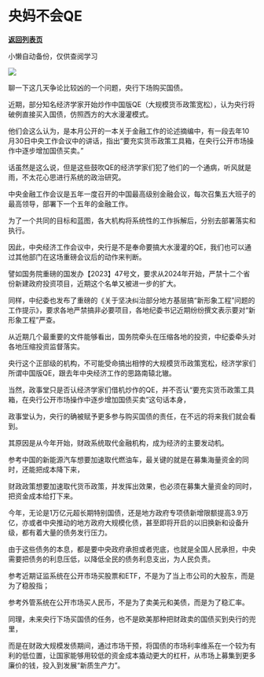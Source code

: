 # 央妈不会QE

[**返回列表页**](/gzh/政事堂2019)

小懒自动备份，仅供查阅学习

![](https://mmbiz.qpic.cn/mmbiz_jpg/rxhS23yu8cM6fwNMofmQflib0zp2wntk4qfvDSezzTsE7t71dwagA8yvtCvpgrYCwUdb7aRINVG27HacMEDYibtw/640?wx_fmt=jpeg&from;=appmsg)

聊一下这几天争论比较凶的一个问题，央行下场购买国债。

近期，部分知名经济学家开始炒作中国版QE（大规模货币政策宽松），认为央行将破例直接买入国债，仿照西方的大水漫灌模式。

他们会这么认为，是本月公开的一本关于金融工作的论述摘编中，有一段去年10月30日中央工作会议中的讲话，指出“要充实货币政策工具箱，在央行公开市场操作中逐步增加国债买卖。”

话虽然是这么说，但是这些鼓吹QE的经济学家们犯了他们的一个通病，听风就是雨，不太花心思进行系统的政治研究。

中央金融工作会议是五年一度召开的中国最高级别金融会议，每次召集五大班子的最高领导，部署下一个五年的金融工作。

为了一个共同的目标和蓝图，各大机构将系统性的工作拆解后，分别去部署落实和执行。

因此，中央经济工作会议中，央行是不是奉命要搞大水漫灌的QE，我们也可以通过其他部门在这场重磅会议后的动作来判断。

譬如国务院重磅的国发办【2023】47号文，要求从2024年开始，严禁十二个省份新建政府投资项目，近期这个名单又被进一步的扩大。

同样，中纪委也发布了重磅的《关于坚决纠治部分地方基层搞“新形象工程”问题的工作提示》，要求各地严禁搞非必要项目，各地纪委书记近期纷纷撰文表示要对“新形象工程”严查。

从近期几个最重要的文件能够看出，国务院牵头在压缩各地的投资，中纪委牵头对各地压缩投资监督落实。

央行这个正部级的机构，不可能受命搞出相悖的大规模货币政策宽松，经济学家们所谓中国版QE，跟去年中央经济工作的思路南辕北辙。

当然，政事堂只是否认经济学家们借机炒作的QE，并不否认“要充实货币政策工具箱，在央行公开市场操作中逐步增加国债买卖”这句话本身，

政事堂认为，央行的确被赋予更多参与购买国债的责任，在不远的将来我们就会看到。

其原因是从今年开始，财政系统取代金融机构，成为经济的主要发动机。

参考中国的新能源汽车想要加速取代燃油车，最关键的就是在募集海量资金的同时，还能把成本降下来，

财政政策想要加速取代货币政策，并发挥出效果，也必须在募集大量资金的同时，把资金成本给打下来。

今年，无论是1万亿元超长期特别国债，还是地方政府专项债新增限额提高3.9万亿，亦或者中央推动的地方政府大规模化债，甚至即将开启的以旧换新和设备升级，都有着大量的债务发行压力。

由于这些债务的本息，都是要中央政府承担或者兜底，也就是全国人民承担，中央需要把债务的利息压低，以降低全民的债务利息支出，为人民负责。

参考近期证监系统在公开市场买股票和ETF，不是为了当上市公司的大股东，而是为了稳股指；

参考外管系统在公开市场买人民币，不是为了卖美元和美债，而是为了稳汇率。

同理，未来央行下场买国债的任务，也不是欧美那种把财政卖的国债买到央行的兜里，

而是在财政大规模发债期间，通过市场干预，将国债的市场利率维系在一个较为有利的低位置，让国家能够用较低的资金成本撬动更大的杠杆，从市场上募集到更多廉价的钱，投入到发展“新质生产力”。

